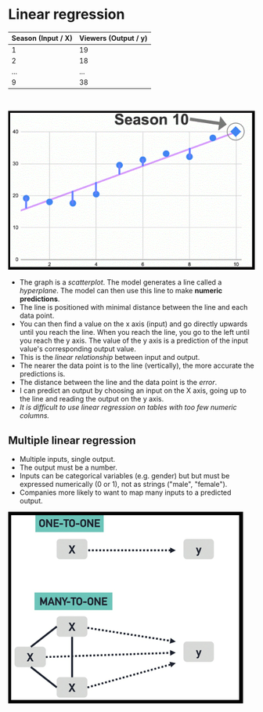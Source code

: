 # Linear regression

| Season (Input / X) | Viewers (Output / y) |
| ------------------ | -------------------- |
| 1                  | 19                   |
| 2                  | 18                   |
| ...                | ...                  |
| 9                  | 38                   |

<br/>

![linear regression](/images/linear%20regression.png)

- The graph is a *scatterplot*. The model generates a line called a *hyperplane*. The model can then use this line to make **numeric predictions**.
- The line is positioned with minimal distance between the line and each data point.
- You can then find a value on the x axis (input) and go directly upwards until you reach the line. When you reach the line, you go to the left until you reach the y axis. The value of the y axis is a prediction of the input value's corresponding output value.
- This is the *linear relationship* between input and output.
- The nearer the data point is to the line (vertically), the more accurate the predictions is.
- The distance between the line and the data point is the *error*.
- I can predict an output by choosing an input on the X axis, going up to the line and reading the output on the y axis.
- _It is difficult to use linear regression on tables with too few numeric columns._


## Multiple linear regression
- Multiple inputs, single output.
- The output must be a number.
- Inputs can be categorical variables (e.g. gender) but but must be expressed numerically (0 or 1), not as strings ("male", "female").
- Companies more likely to want to map many inputs to a predicted output.

![multiple linear regression](/images/multiple%20linear%20regression.PNG "multiple linear regression")
